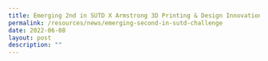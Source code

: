```yaml
---
title: Emerging 2nd in SUTD X Armstrong 3D Printing & Design Innovation Challenge 2022
permalink: /resources/news/emerging-second-in-sutd-challenge
date: 2022-06-08
layout: post
description: ""
---
```

